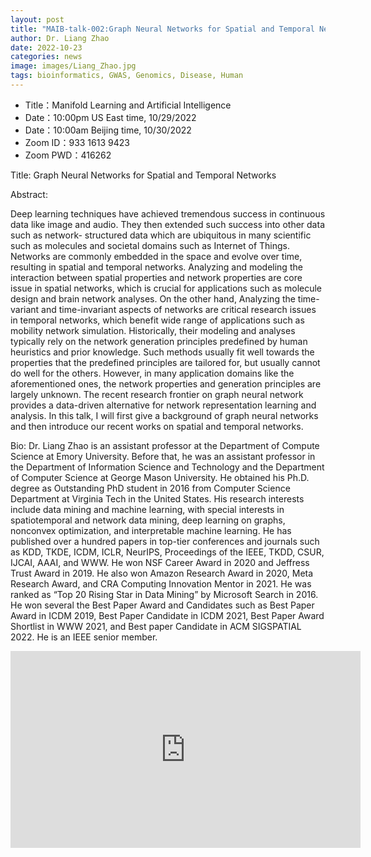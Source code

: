 ```yaml
---
layout: post
title: "MAIB-talk-002:Graph Neural Networks for Spatial and Temporal Networks"
author: Dr. Liang Zhao 
date: 2022-10-23
categories: news
image: images/Liang_Zhao.jpg
tags: bioinformatics, GWAS, Genomics, Disease, Human
---
```


- Title：Manifold Learning and Artificial Intelligence
- Date：10:00pm US East time, 10/29/2022
- Date：10:00am Beijing time, 10/30/2022
- Zoom  ID：933 1613 9423
- Zoom PWD：416262

Title: Graph Neural Networks for Spatial and Temporal Networks

Abstract:

Deep learning techniques have achieved tremendous success in continuous data like image and audio. They then extended such success into other data such as network- structured data which are ubiquitous in many scientific such as molecules and societal domains such as Internet of Things. Networks are commonly embedded in the space and evolve over time, resulting in spatial and temporal networks. Analyzing and modeling the interaction between spatial properties and network properties are core issue in spatial networks, which is crucial for applications such as molecule design and brain network analyses. On the other hand, Analyzing the time-variant and time-invariant aspects of networks are critical research issues in temporal networks, which benefit wide range of applications such as mobility network simulation. Historically, their modeling and analyses typically rely on the network generation principles predefined by human heuristics and prior knowledge. Such methods usually fit well towards the properties that the predefined principles are tailored for, but usually cannot do well for the others. However, in many application domains like the aforementioned ones, the network properties and generation principles are largely unknown. The recent research frontier on graph neural network provides a data-driven alternative for network representation learning and analysis. In this talk, I will first give a background of graph neural networks and then introduce our recent works on spatial and temporal networks.

Bio:
Dr. Liang Zhao is an assistant professor at the Department of Compute Science at Emory University. Before that, he was an assistant professor in the Department of Information Science and Technology and the Department of Computer Science at George Mason University. He obtained his Ph.D. degree as Outstanding PhD student in 2016 from Computer Science Department at Virginia Tech in the United States. His research interests include data mining and machine learning, with special interests in spatiotemporal and network data mining, deep learning on graphs, nonconvex optimization, and interpretable machine learning. He has published over a hundred papers in top-tier conferences and journals such as KDD, TKDE, ICDM, ICLR, NeurIPS, Proceedings of the IEEE, TKDD, CSUR, IJCAI, AAAI, and WWW. He won NSF Career Award in 2020 and Jeffress Trust Award in 2019. He also won Amazon Research Award in 2020, Meta Research Award, and CRA Computing Innovation Mentor in 2021. He was ranked as “Top 20 Rising Star in Data Mining” by Microsoft Search in 2016. He won several the Best Paper Award and Candidates such as Best Paper Award in ICDM 2019, Best Paper Candidate in ICDM 2021, Best Paper Award Shortlist in WWW 2021, and Best paper Candidate in ACM SIGSPATIAL 2022. He is an IEEE senior member.


<p align="center">
<iframe width="560" height="315" src="https://www.youtube.com/embed/DZfnKVDpGwo" title="YouTube video player" frameborder="0" allow="accelerometer; autoplay; clipboard-write; encrypted-media; gyroscope; picture-in-picture" allowfullscreen></iframe>
</p>

